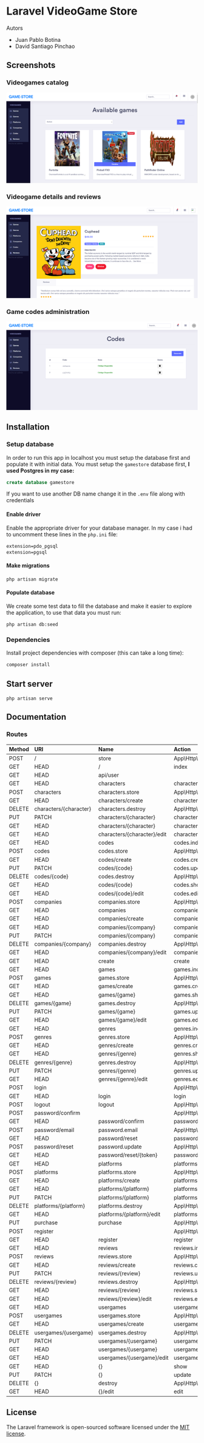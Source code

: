 # Laravel VideoGame Store

Autors

- Juan Pablo Botina
- David Santiago Pinchao

## Screenshots

### Videogames catalog
![Games view](screenshots/games_view.PNG)
### Videogame details and reviews
![Games view](screenshots/game_detail_view.PNG)
### Game codes administration
![Games view](screenshots/codes_view.PNG)



## Installation

### Setup database

In order to run this app in localhost you must setup the database first and populate it with initial data.
You must setup the `gamestore` database first, **I used Postgres in my case:**

```sql
create database gamestore
```
If you want to use another DB name change it in the `.env` file along with credentials

#### Enable driver

Enable the appropriate driver for your database manager. In my case i had to uncomment these lines in the `php.ini` file:
```
extension=pdo_pgsql
extension=pgsql
```

#### Make migrations

```
php artisan migrate
```

#### Populate database

We create some test data to fill the database and make it easier to explore the application, to use that data you must run:
```
php artisan db:seed
```

### Dependencies

Install project dependencies with composer (this can take a long time):
```php
composer install
```

## Start server
```
php artisan serve
```





## Documentation

### Routes

| Method    | URI                         | Name               | Action                                                                 | Middleware |
| :-------- | :-------------------------- | :----------------- | :--------------------------------------------------------------------- | :--------- |
| POST      | /                           | store              | App\Http\Controllers\VG\GameController@store                           | web,auth  |
| GET|HEAD  | /                           | index              | App\Http\Controllers\VG\GameController@index                           | web,auth  |
| GET|HEAD  | api/user                    |                    | Closure                                                                | api,auth:api |
| GET|HEAD  | characters                  | characters.index   | App\Http\Controllers\VG\CharacterController@index                      | web,auth  |
| POST      | characters                  | characters.store   | App\Http\Controllers\VG\CharacterController@store                      | web,auth  |
| GET|HEAD  | characters/create           | characters.create  | App\Http\Controllers\VG\CharacterController@create                     | web,auth  |
| DELETE    | characters/{character}      | characters.destroy | App\Http\Controllers\VG\CharacterController@destroy                    | web,auth  |
| PUT|PATCH | characters/{character}      | characters.update  | App\Http\Controllers\VG\CharacterController@update                     | web,auth  |
| GET|HEAD  | characters/{character}      | characters.show    | App\Http\Controllers\VG\CharacterController@show                       | web,auth  |
| GET|HEAD  | characters/{character}/edit | characters.edit    | App\Http\Controllers\VG\CharacterController@edit                       | web,auth  |
| GET|HEAD  | codes                       | codes.index        | App\Http\Controllers\VG\CodeController@index                           | web,auth |
| POST      | codes                       | codes.store        | App\Http\Controllers\VG\CodeController@store                           | web,auth |
| GET|HEAD  | codes/create                | codes.create       | App\Http\Controllers\VG\CodeController@create                          | web,auth |
| PUT|PATCH | codes/{code}                | codes.update       | App\Http\Controllers\VG\CodeController@update                          | web,auth |
| DELETE    | codes/{code}                | codes.destroy      | App\Http\Controllers\VG\CodeController@destroy                         | web,auth |
| GET|HEAD  | codes/{code}                | codes.show         | App\Http\Controllers\VG\CodeController@show                            | web,auth |
| GET|HEAD  | codes/{code}/edit           | codes.edit         | App\Http\Controllers\VG\CodeController@edit                            | web,auth |
| POST      | companies                   | companies.store    | App\Http\Controllers\VG\CompanyController@store                        | web,auth |
| GET|HEAD  | companies                   | companies.index    | App\Http\Controllers\VG\CompanyController@index                        | web,auth |
| GET|HEAD  | companies/create            | companies.create   | App\Http\Controllers\VG\CompanyController@create                       | web,auth |
| GET|HEAD  | companies/{company}         | companies.show     | App\Http\Controllers\VG\CompanyController@show                         | web,auth |
| PUT|PATCH | companies/{company}         | companies.update   | App\Http\Controllers\VG\CompanyController@update                       | web,auth |
| DELETE    | companies/{company}         | companies.destroy  | App\Http\Controllers\VG\CompanyController@destroy                      | web,auth |
| GET|HEAD  | companies/{company}/edit    | companies.edit     | App\Http\Controllers\VG\CompanyController@edit                         | web,auth |
| GET|HEAD  | create                      | create             | App\Http\Controllers\VG\GameController@create                          | web,auth |
| GET|HEAD  | games                       | games.index        | App\Http\Controllers\VG\GameController@index                           | web,auth |
| POST      | games                       | games.store        | App\Http\Controllers\VG\GameController@store                           | web,auth |
| GET|HEAD  | games/create                | games.create       | App\Http\Controllers\VG\GameController@create                          | web,auth |
| GET|HEAD  | games/{game}                | games.show         | App\Http\Controllers\VG\GameController@show                            | web,auth |
| DELETE    | games/{game}                | games.destroy      | App\Http\Controllers\VG\GameController@destroy                         | web,auth |
| PUT|PATCH | games/{game}                | games.update       | App\Http\Controllers\VG\GameController@update                          | web,auth |
| GET|HEAD  | games/{game}/edit           | games.edit         | App\Http\Controllers\VG\GameController@edit                            | web,auth |
| GET|HEAD  | genres                      | genres.index       | App\Http\Controllers\VG\GenreController@index                          | web,auth |
| POST      | genres                      | genres.store       | App\Http\Controllers\VG\GenreController@store                          | web,auth |
| GET|HEAD  | genres/create               | genres.create      | App\Http\Controllers\VG\GenreController@create                         | web,auth |
| GET|HEAD  | genres/{genre}              | genres.show        | App\Http\Controllers\VG\GenreController@show                           | web,auth |
| DELETE    | genres/{genre}              | genres.destroy     | App\Http\Controllers\VG\GenreController@destroy                        | web,auth |
| PUT|PATCH | genres/{genre}              | genres.update      | App\Http\Controllers\VG\GenreController@update                         | web,auth |
| GET|HEAD  | genres/{genre}/edit         | genres.edit        | App\Http\Controllers\VG\GenreController@edit                           | web,auth |
| POST      | login                       |                    | App\Http\Controllers\Auth\LoginController@login                        | web,guest |
| GET|HEAD  | login                       | login              | App\Http\Controllers\Auth\LoginController@showLoginForm                | web,guest |
| POST      | logout                      | logout             | App\Http\Controllers\Auth\LoginController@logout                       | web |
| POST      | password/confirm            |                    | App\Http\Controllers\Auth\ConfirmPasswordController@confirm            | web,auth |
| GET|HEAD  | password/confirm            | password.confirm   | App\Http\Controllers\Auth\ConfirmPasswordController@showConfirmForm    | web,auth |
| POST      | password/email              | password.email     | App\Http\Controllers\Auth\ForgotPasswordController@sendResetLinkEmail  | web |
| GET|HEAD  | password/reset              | password.request   | App\Http\Controllers\Auth\ForgotPasswordController@showLinkRequestForm | web |
| POST      | password/reset              | password.update    | App\Http\Controllers\Auth\ResetPasswordController@reset                | web |
| GET|HEAD  | password/reset/{token}      | password.reset     | App\Http\Controllers\Auth\ResetPasswordController@showResetForm        | web |
| GET|HEAD  | platforms                   | platforms.index    | App\Http\Controllers\VG\PlatformController@index                       | web,auth |
| POST      | platforms                   | platforms.store    | App\Http\Controllers\VG\PlatformController@store                       | web,auth |
| GET|HEAD  | platforms/create            | platforms.create   | App\Http\Controllers\VG\PlatformController@create                      | web,auth |
| GET|HEAD  | platforms/{platform}        | platforms.show     | App\Http\Controllers\VG\PlatformController@show                        | web,auth |
| PUT|PATCH | platforms/{platform}        | platforms.update   | App\Http\Controllers\VG\PlatformController@update                      | web,auth |
| DELETE    | platforms/{platform}        | platforms.destroy  | App\Http\Controllers\VG\PlatformController@destroy                     | web,auth |
| GET|HEAD  | platforms/{platform}/edit   | platforms.edit     | App\Http\Controllers\VG\PlatformController@edit                        | web,auth |
| PUT       | purchase                    | purchase           | App\Http\Controllers\VG\CodeController@purchase                        | web,auth |
| POST      | register                    |                    | App\Http\Controllers\Auth\RegisterController@register                  | web,guest |
| GET|HEAD  | register                    | register           | App\Http\Controllers\Auth\RegisterController@showRegistrationForm      | web,guest |
| GET|HEAD  | reviews                     | reviews.index      | App\Http\Controllers\VG\ReviewController@index                         | web,auth |
| POST      | reviews                     | reviews.store      | App\Http\Controllers\VG\ReviewController@store                         | web,auth |
| GET|HEAD  | reviews/create              | reviews.create     | App\Http\Controllers\VG\ReviewController@create                        | web,auth |
| PUT|PATCH | reviews/{review}            | reviews.update     | App\Http\Controllers\VG\ReviewController@update                        | web,auth |
| DELETE    | reviews/{review}            | reviews.destroy    | App\Http\Controllers\VG\ReviewController@destroy                       | web,auth |
| GET|HEAD  | reviews/{review}            | reviews.show       | App\Http\Controllers\VG\ReviewController@show                          | web,auth |
| GET|HEAD  | reviews/{review}/edit       | reviews.edit       | App\Http\Controllers\VG\ReviewController@edit                          | web,auth |
| GET|HEAD  | usergames                   | usergames.index    | App\Http\Controllers\UserLists@index                                   | web,auth |
| POST      | usergames                   | usergames.store    | App\Http\Controllers\UserLists@store                                   | web,auth |
| GET|HEAD  | usergames/create            | usergames.create   | App\Http\Controllers\UserLists@create                                  | web,auth |
| DELETE    | usergames/{usergame}        | usergames.destroy  | App\Http\Controllers\UserLists@destroy                                 | web,auth |
| PUT|PATCH | usergames/{usergame}        | usergames.update   | App\Http\Controllers\UserLists@update                                  | web,auth |
| GET|HEAD  | usergames/{usergame}        | usergames.show     | App\Http\Controllers\UserLists@show                                    | web,auth |
| GET|HEAD  | usergames/{usergame}/edit   | usergames.edit     | App\Http\Controllers\UserLists@edit                                    | web,auth |
| GET|HEAD  | {}                          | show               | App\Http\Controllers\VG\GameController@show                            | web,auth |
| PUT|PATCH | {}                          | update             | App\Http\Controllers\VG\GameController@update                          | web,auth |
| DELETE    | {}                          | destroy            | App\Http\Controllers\VG\GameController@destroy                         | web,auth |
| GET|HEAD  | {}/edit                     | edit               | App\Http\Controllers\VG\GameController@edit                            | web,auth |



## License

The Laravel framework is open-sourced software licensed under the [MIT license](https://opensource.org/licenses/MIT).

